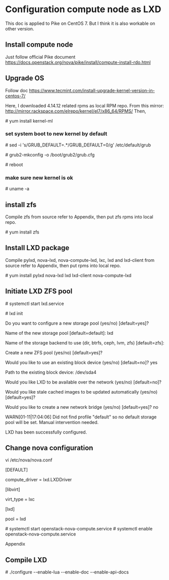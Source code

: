 # Configuration compute node as LXD
This doc is applied to Pike on CentOS 7. But I think it is also workable on other version.

## Install compute node
Just follow official Pike document
https://docs.openstack.org/nova/pike/install/compute-install-rdo.html

## Upgrade OS
Follow doc https://www.tecmint.com/install-upgrade-kernel-version-in-centos-7/

Here, I downloaded 4.14.12 related rpms as local RPM repo. From this mirror: http://mirror.rackspace.com/elrepo/kernel/el7/x86_64/RPMS/
Then,

\# yum install kernel-ml

### set system boot to new kernel by default
\# sed -i 's/GRUB_DEFAULT=.*/GRUB_DEFAULT=0/g' /etc/default/grub

\# grub2-mkconfig -o /boot/grub2/grub.cfg

\# reboot

### make sure new kernel is ok
\# uname -a

## install zfs
Compile zfs from source refer to Appendix, then put zfs rpms into local repo.

\# yum install zfs

## Install LXD package
Compile pylxd, nova-lxd, nova-compute-lxd, lxc, lxd and lxd-client from source refer to Appendix, then put rpms into local repo.

\# yum install pylxd nova-lxd lxd lxd-client nova-compute-lxd

## Initiate LXD ZFS pool
\# systemctl start lxd.service

\# lxd init

Do you want to configure a new storage pool (yes/no) [default=yes]?

Name of the new storage pool [default=default]: lxd

Name of the storage backend to use (dir, btrfs, ceph, lvm, zfs) [default=zfs]:

Create a new ZFS pool (yes/no) [default=yes]?

Would you like to use an existing block device (yes/no) [default=no]? yes

Path to the existing block device: /dev/sda4

Would you like LXD to be available over the network (yes/no) [default=no]?

Would you like stale cached images to be updated automatically (yes/no) [default=yes]?

Would you like to create a new network bridge (yes/no) [default=yes]? no

WARN[01-11|17:04:06] Did not find profile "default" so no default storage pool will be set. Manual intervention needed.

LXD has been successfully configured.


## Change nova configuration
vi /etc/nova/nova.conf

[DEFAULT]

compute_driver = lxd.LXDDriver

[libvirt]

virt_type = lxc

[lxd]

pool = lxd

\# systemctl start openstack-nova-compute.service
\# systemctl enable openstack-nova-compute.service


Appendix
## Compile LXD
\# ./configure --enable-lua --enable-doc --enable-api-docs

